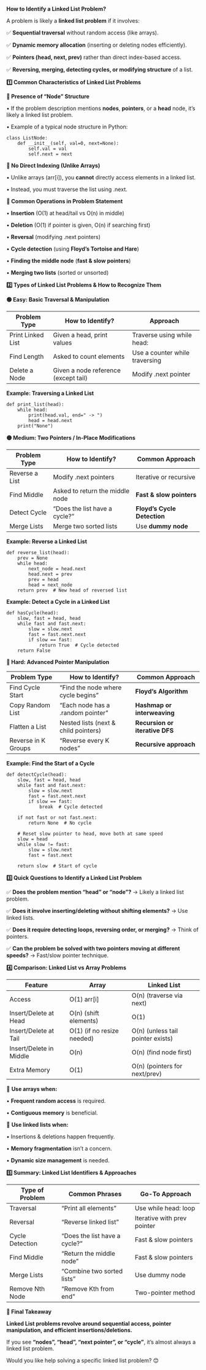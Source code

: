 **How to Identify a Linked List Problem?**

  

A problem is likely a **linked list problem** if it involves:

✅ **Sequential traversal** without random access (like arrays).

✅ **Dynamic memory allocation** (inserting or deleting nodes efficiently).

✅ **Pointers (head, next, prev)** rather than direct index-based access.

✅ **Reversing, merging, detecting cycles, or modifying structure** of a list.

**1️⃣ Common Characteristics of Linked List Problems**

  

**📌 Presence of “Node” Structure**

• If the problem description mentions **nodes**, **pointers**, or a **head** node, it’s likely a linked list problem.

• Example of a typical node structure in Python:

```
class ListNode:
    def __init__(self, val=0, next=None):
        self.val = val
        self.next = next
```

  

  

**📌 No Direct Indexing (Unlike Arrays)**

• Unlike arrays (arr[i]), you **cannot** directly access elements in a linked list.

• Instead, you must traverse the list using .next.

  

**📌 Common Operations in Problem Statement**

• **Insertion** (O(1) at head/tail vs O(n) in middle)

• **Deletion** (O(1) if pointer is given, O(n) if searching first)

• **Reversal** (modifying .next pointers)

• **Cycle detection** (using **Floyd’s Tortoise and Hare**)

• **Finding the middle node** (**fast & slow pointers**)

• **Merging two lists** (sorted or unsorted)

**2️⃣ Types of Linked List Problems & How to Recognize Them**

  

**🟢 Easy: Basic Traversal & Manipulation**

|**Problem Type**|**How to Identify?**|**Approach**|
|---|---|---|
|Print Linked List|Given a head, print values|Traverse using while head:|
|Find Length|Asked to count elements|Use a counter while traversing|
|Delete a Node|Given a node reference (except tail)|Modify .next pointer|

**Example: Traversing a Linked List**

```
def print_list(head):
    while head:
        print(head.val, end=" -> ")
        head = head.next
    print("None")
```

**🟡 Medium: Two Pointers / In-Place Modifications**

|**Problem Type**|**How to Identify?**|**Common Approach**|
|---|---|---|
|Reverse a List|Modify .next pointers|Iterative or recursive|
|Find Middle|Asked to return the middle node|**Fast & slow pointers**|
|Detect Cycle|“Does the list have a cycle?”|**Floyd’s Cycle Detection**|
|Merge Lists|Merge two sorted lists|Use **dummy node**|

**Example: Reverse a Linked List**

```
def reverse_list(head):
    prev = None
    while head:
        next_node = head.next
        head.next = prev
        prev = head
        head = next_node
    return prev  # New head of reversed list
```

**Example: Detect a Cycle in a Linked List**

```
def hasCycle(head):
    slow, fast = head, head
    while fast and fast.next:
        slow = slow.next
        fast = fast.next.next
        if slow == fast:
            return True  # Cycle detected
    return False
```

**🔴 Hard: Advanced Pointer Manipulation**

|**Problem Type**|**How to Identify?**|**Common Approach**|
|---|---|---|
|Find Cycle Start|“Find the node where cycle begins”|**Floyd’s Algorithm**|
|Copy Random List|“Each node has a .random pointer”|**Hashmap or interweaving**|
|Flatten a List|Nested lists (next & child pointers)|**Recursion or iterative DFS**|
|Reverse in K Groups|“Reverse every K nodes”|**Recursive approach**|

**Example: Find the Start of a Cycle**

```
def detectCycle(head):
    slow, fast = head, head
    while fast and fast.next:
        slow = slow.next
        fast = fast.next.next
        if slow == fast:
            break  # Cycle detected

    if not fast or not fast.next:
        return None  # No cycle

    # Reset slow pointer to head, move both at same speed
    slow = head
    while slow != fast:
        slow = slow.next
        fast = fast.next

    return slow  # Start of cycle
```

**3️⃣ Quick Questions to Identify a Linked List Problem**

  

✅ **Does the problem mention “head” or “node”?** → Likely a linked list problem.

✅ **Does it involve inserting/deleting without shifting elements?** → Use linked lists.

✅ **Does it require detecting loops, reversing order, or merging?** → Think of pointers.

✅ **Can the problem be solved with two pointers moving at different speeds?** → Fast/slow pointer technique.

**4️⃣ Comparison: Linked List vs Array Problems**

|**Feature**|**Array**|**Linked List**|
|---|---|---|
|Access|O(1) arr[i]|O(n) (traverse via next)|
|Insert/Delete at Head|O(n) (shift elements)|O(1)|
|Insert/Delete at Tail|O(1) (if no resize needed)|O(n) (unless tail pointer exists)|
|Insert/Delete in Middle|O(n)|O(n) (find node first)|
|Extra Memory|O(1)|O(n) (pointers for next/prev)|

📌 **Use arrays when:**

• **Frequent random access** is required.

• **Contiguous memory** is beneficial.

  

📌 **Use linked lists when:**

• Insertions & deletions happen frequently.

• **Memory fragmentation** isn’t a concern.

• **Dynamic size management** is needed.

**5️⃣ Summary: Linked List Identifiers & Approaches**

|**Type of Problem**|**Common Phrases**|**Go-To Approach**|
|---|---|---|
|Traversal|“Print all elements”|Use while head: loop|
|Reversal|“Reverse linked list”|Iterative with prev pointer|
|Cycle Detection|“Does the list have a cycle?”|Fast & slow pointers|
|Find Middle|“Return the middle node”|Fast & slow pointers|
|Merge Lists|“Combine two sorted lists”|Use dummy node|
|Remove Nth Node|“Remove Kth from end”|Two-pointer method|

**🚀 Final Takeaway**

  

**Linked List problems revolve around sequential access, pointer manipulation, and efficient insertions/deletions.**

If you see **“nodes”, “head”, “next pointer”, or “cycle”**, it’s almost always a linked list problem.

  

Would you like help solving a specific linked list problem? 😊